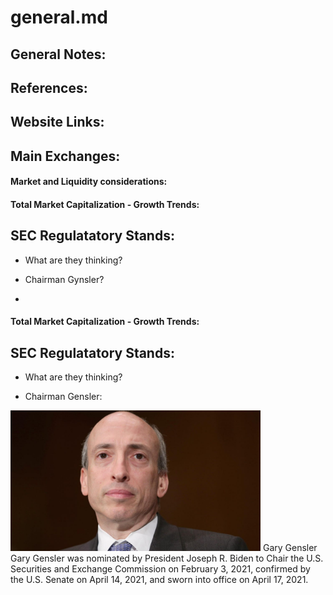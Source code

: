 # general.md  

## General Notes:  


## References:  


## Website Links:  


## Main Exchanges:  

#### Market and Liquidity considerations:  


#### Total Market Capitalization - Growth Trends: 



## SEC Regulatatory Stands:  

 * What are they thinking?   

 * Chairman Gynsler?  
 * 

#### Total Market Capitalization - Growth Trends: 



## SEC Regulatatory Stands:  

 * What are they thinking?   

 * Chairman Gensler: 
<img src="Gensler-SEC-photo.jpg" alt="Gensler photo" width="400" height="auto" >
Gary Gensler
Gary Gensler was nominated by President Joseph R. Biden to Chair the U.S. Securities and Exchange Commission on February 3, 2021, confirmed by the U.S. Senate on April 14, 2021, and sworn into office on April 17, 2021.

